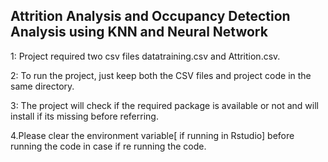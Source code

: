## Attrition Analysis and Occupancy Detection Analysis using KNN and Neural Network

1: Project required two csv files datatraining.csv and Attrition.csv.

2: To run the project, just keep both the CSV files and project code in the same directory. 
   
3: The project will check if the required package is available or not and will install if its missing before referring.

4.Please clear the environment variable[ if running in Rstudio] before running the code in case if re running the code.


